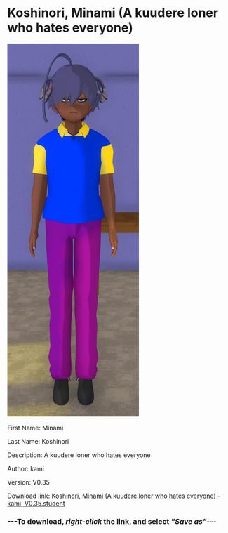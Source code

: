 # Koshinori, Minami (A kuudere loner who hates everyone)

<img src = "https://raw.githubusercontent.com/Arbiter1223/Daigaku-Gurashi-Custom-Students/master/Students/Files/Koshinori%2C%20Minami%20(A%20kuudere%20loner%20who%20hates%20everyone).png">

First Name: Minami

Last Name: Koshinori

Description: A kuudere loner who hates everyone

Author: kami

Version: V0.35

Download link: <a href="https://raw.githubusercontent.com/Arbiter1223/Daigaku-Gurashi-Custom-Students/master/Students/Files/Koshinori%2C%20Minami%20(A%20kuudere%20loner%20who%20hates%20everyone)%20-%20kami%2C%20V0.35.student">Koshinori, Minami (A kuudere loner who hates everyone) - kami, V0.35.student</a>

### ---**To download, _right-click_ the link, and select _"Save as"_**---

